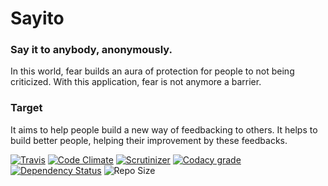 # Sayito

### Say it to anybody, anonymously.

In this world, fear builds an aura of protection for people to not being criticized. 
With this application, fear is not anymore a barrier.

### Target

It aims to help people build a new way of feedbacking to others. 
It helps to build better people, helping their improvement by these feedbacks.  

[![Travis](https://img.shields.io/travis/Sornii/sayito.svg)](https://travis-ci.org/Sornii/sayito/)
[![Code Climate](https://img.shields.io/codeclimate/github/Sornii/sayito.svg)](https://codeclimate.com/github/Sornii/sayito)
[![Scrutinizer](https://img.shields.io/scrutinizer/g/Sornii/sayito.svg)](https://scrutinizer-ci.com/g/Sornii/sayito/)
[![Codacy grade](https://img.shields.io/codacy/grade/47dcb714cb624cc5ae8413ebc6a07109.svg)](https://www.codacy.com/app/Sornii/sayito/dashboard)
[![Dependency Status](https://www.versioneye.com/user/projects/599cd0e86725bd13931075a8/badge.svg)](https://www.versioneye.com/user/projects/599cd0e86725bd13931075a8)
![Repo Size](https://reposs.herokuapp.com/?path=Sornii/sayito)
